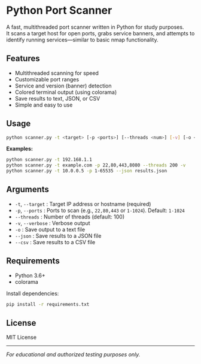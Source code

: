 # Python Port Scanner

A fast, multithreaded port scanner written in Python for study purposes.  
It scans a target host for open ports, grabs service banners, and attempts to identify running services—similar to basic nmap functionality.

## Features

- Multithreaded scanning for speed
- Customizable port ranges
- Service and version (banner) detection
- Colored terminal output (using colorama)
- Save results to text, JSON, or CSV
- Simple and easy to use

## Usage

```sh
python scanner.py -t <target> [-p <ports>] [--threads <num>] [-v] [-o <file>] [--json <file>] [--csv <file>]
```

**Examples:**
```sh
python scanner.py -t 192.168.1.1
python scanner.py -t example.com -p 22,80,443,8080 --threads 200 -v
python scanner.py -t 10.0.0.5 -p 1-65535 --json results.json
```

## Arguments

- `-t`, `--target`   : Target IP address or hostname (required)
- `-p`, `--ports`    : Ports to scan (e.g., `22,80,443` or `1-1024`). Default: `1-1024`
- `--threads`        : Number of threads (default: 100)
- `-v`, `--verbose`  : Verbose output
- `-o`               : Save output to a text file
- `--json`           : Save results to a JSON file
- `--csv`            : Save results to a CSV file

## Requirements

- Python 3.6+
- colorama

Install dependencies:
```sh
pip install -r requirements.txt
```

## License

MIT License

---

*For educational and authorized testing purposes only.*